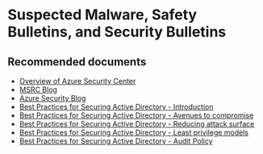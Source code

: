 <properties
	pageTitle="Suspected Malware, Safety Bulletins, and Security Bulletins"
	description="Suspected Malware, Safety Bulletins, and Security Bulletins"
	service="microsoft.compute"
	resource="virtualmachines"
	authors="scottazure"
	displayOrder=""
	selfHelpType="generic"
	supportTopicIds="32565553"
	resourceTags="Windows"
	productPesIds="14749"
	cloudEnvironments="public, Fairfax, usnat, ussec"
	articleId="c9665760-43eb-4463-8c94-2c399fb774df"
	ownershipId="Compute_VirtualMachines_Content"
/>

# Suspected Malware, Safety Bulletins, and Security Bulletins

## **Recommended documents**
* [Overview of Azure Security Center](https://docs.microsoft.com/azure/security-center/security-center-intro)<br>
* [MSRC Blog](https://blogs.technet.microsoft.com/msrc/)<br>
* [Azure Security Blog](https://blogs.msdn.microsoft.com/azuresecurity/)<br>
* [Best Practices for Securing Active Directory - Introduction](https://docs.microsoft.com/windows-server/identity/ad-ds/manage/component-updates/introduction)<br>
* [Best Practices for Securing Active Directory - Avenues to compromise](https://docs.microsoft.com/windows-server/identity/ad-ds/plan/security-best-practices/avenues-to-compromise)<br>
* [Best Practices for Securing Active Directory - Reducing attack surface](https://docs.microsoft.com/windows-server/identity/ad-ds/plan/security-best-practices/reducing-the-active-directory-attack-surface)<br>
* [Best Practices for Securing Active Directory - Least privilege models](https://docs.microsoft.com/windows-server/identity/ad-ds/plan/security-best-practices/implementing-least-privilege-administrative-models)<br>
* [Best Practices for Securing Active Directory - Audit Policy](https://docs.microsoft.com/windows-server/identity/ad-ds/plan/security-best-practices/audit-policy-recommendations)
